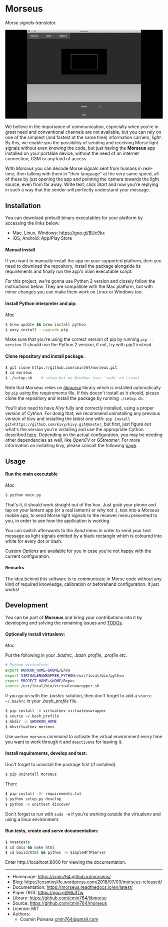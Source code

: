# Morseus

*Morse signals translator.*

![Morseus Receive Example](artwork/morseus.gif)

We believe in the importance of communication, especially when you're in great
need and conventional channels are not available, but you can rely on one of
the simplest (and fastest at the same time) information carriers, *light*.
By this, we enable you the possibility of sending and receiving Morse light
signals without even knowing the code, but just having the **Morseus** app
installed on your portable device, without the need of an internet connection,
GSM or any kind of access.

With *Morseus* you can decode Morse signals sent from humans in real-time,
then talking with them in "their language" at the very same speed, all of
these by just opening the app and pointing the camera towards the light
source, even from far away. Write text, click *Start* and now you're replying
in such a way that the sender will perfectly understand your message.


## Installation

You can download prebuilt binary executables for your platform by accessing
the links below:

- Mac, Linux, Windows: https://goo.gl/BUc9kx
- iOS, Android: App/Play Store


#### Manual install

If you want to manually install the app on your supported platform, then you
need to download the repository, install the package alongside its
requirements and finally run the app's main executable script.

For this project, we're gonna use Python 2 version and closely follow the
instructions below. They are compatible with the Mac platform, but with minor
changes you can make them work on Linux or Windows too.


#### Install Python interpreter and pip:

*Mac*

```bash
$ brew update && brew install python
$ easy_install --upgrade pip
```

Make sure that you're using the correct version of pip by running
`pip --version`. It should use the Python 2 version, if not, try with
*pip2* instead.


#### Clone repository and install package:

```bash
$ git clone https://github.com/cmin764/morseus.git
$ cd morseus
$ ./setup.sh    # setup.bat on Windows (use `sudo` on Linux)
```

Note that Morseus relies on [*libmorse*](https://github.com/cmin764/libmorse)
library which is installed automatically by `pip` using the requirements file.
If this doesn't install as it should, please clone the repository and install
the package by running `./setup.sh`.

You'll also need to have *Kivy* fully and correctly installed, using a proper
version of *Cython*. For doing that, we recommend uninstalling any previous
version of kivy and installing the latest one with:
`pip install git+https://github.com/kivy/kivy.git@master`, but first, just
figure out what's the version you're installing and use the appropriate Cython
described [here](https://kivy.org/docs/installation/deps-cython.html).
Depending on the actual configuration, you may be needing other dependencies
as well, like *OpenCV* or *GStreamer*. For more information on installing
kivy, please consult the following
[page](https://kivy.org/docs/installation/installation.html#).


## Usage

#### Run the main executable

*Mac*

```bash
$ python main.py
```

That's it, it should work straight out of the box. Just grab your phone and
tap on your lantern app (or a real lantern) or why not :), text into a
*Morseus* mobile app, to send Morse light signals to the receiver menu
presented to you, in order to see how the application is working.

You can switch afterwards to the *Send* menu in order to send your text
message as light signals emitted by a black rectangle which is coloured into
white for every dot or dash.

Custom *Options* are available for you in case you're not happy with the
current configuration.


#### Remarks

The idea behind this software is to communicate in Morse code without any kind
of required knowledge, calibration or beforehand configuration. It just works! 


## Development

You can be part of **Morseus** and bring your contributions into it by
developing and solving the remaining issues and [TODOs](./TODO).


#### Optionally install virtualenv:

*Mac*

Put the following in your *.bashrc, .bash_profile, .profile etc.*

```bash
# Python virtualenv.
export WORKON_HOME=$HOME/Envs
export VIRTUALENVWRAPPER_PYTHON=/usr/local/bin/python
export PROJECT_HOME=$HOME/Repos
source /usr/local/bin/virtualenvwrapper.sh
```

If you go on with the *.bashrc* solution, then don't forget to add a
`source ~/.bashrc` in your *.bash_profile* file.

```bash
$ pip install -U virtualenv virtualenvwrapper
$ source ~/.bash_profile
$ mkdir -p $WORKON_HOME
$ mkvirtualenv morseus
```

Use `workon morseus` command to activate the virtual environment every time
you want to work through it and `deactivate` for leaving it.


#### Install requirements, develop and test:

Don't forget to uninstall the package first (if installed):

```bash
$ pip uninstall morseus
```

Then:

```bash
$ pip install -Ur requirements.txt
$ python setup.py develop
$ python -m unittest discover
```

Don't forget to run with `sudo -H` if you're working outside the virtualenv
and using a linux environment.


#### Run tests, create and serve documentation:

```bash
$ nosetests
$ cd docs && make html
$ cd build/html && python -m SimpleHTTPServer
```

Enter http://localhost:8000 for viewing the documentation.

----

* Homepage: https://cmin764.github.io/morseus/
* Blog: https://cosminslife.wordpress.com/2018/07/03/morseus-released/
* Documentation: https://morseus.readthedocs.io/en/latest/
* Paper (RO): https://goo.gl/H6JfTw
* Library: https://github.com/cmin764/libmorse
* Source: https://github.com/cmin764/morseus
* License: MIT
* Authors:
    + Cosmin Poieana <cmin764@gmail.com>
